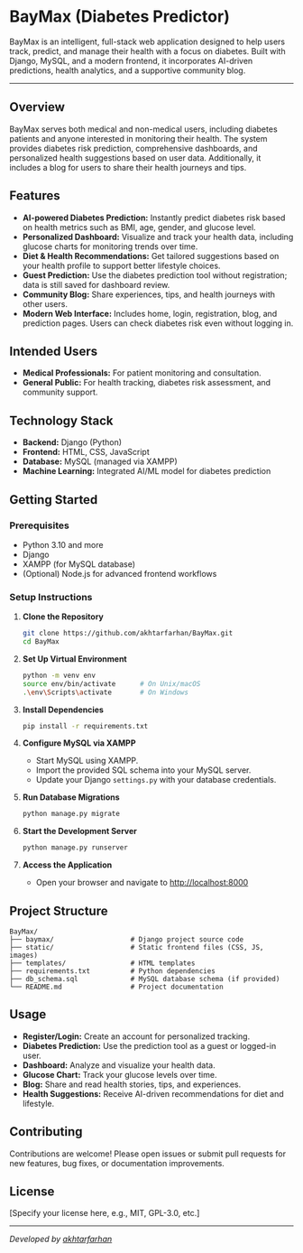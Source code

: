 # BayMax (Diabetes Predictor)

BayMax is an intelligent, full-stack web application designed to help users track, predict, and manage their health with a focus on diabetes. Built with Django, MySQL, and a modern frontend, it incorporates AI-driven predictions, health analytics, and a supportive community blog.

---

## Overview

BayMax serves both medical and non-medical users, including diabetes patients and anyone interested in monitoring their health. The system provides diabetes risk prediction, comprehensive dashboards, and personalized health suggestions based on user data. Additionally, it includes a blog for users to share their health journeys and tips.

## Features

- **AI-powered Diabetes Prediction:** Instantly predict diabetes risk based on health metrics such as BMI, age, gender, and glucose level.
- **Personalized Dashboard:** Visualize and track your health data, including glucose charts for monitoring trends over time.
- **Diet & Health Recommendations:** Get tailored suggestions based on your health profile to support better lifestyle choices.
- **Guest Prediction:** Use the diabetes prediction tool without registration; data is still saved for dashboard review.
- **Community Blog:** Share experiences, tips, and health journeys with other users.
- **Modern Web Interface:** Includes home, login, registration, blog, and prediction pages. Users can check diabetes risk even without logging in.

## Intended Users

- **Medical Professionals:** For patient monitoring and consultation.
- **General Public:** For health tracking, diabetes risk assessment, and community support.

## Technology Stack

- **Backend:** Django (Python)
- **Frontend:** HTML, CSS, JavaScript
- **Database:** MySQL (managed via XAMPP)
- **Machine Learning:** Integrated AI/ML model for diabetes prediction

## Getting Started

### Prerequisites

- Python 3.10 and more
- Django
- XAMPP (for MySQL database)
- (Optional) Node.js for advanced frontend workflows

### Setup Instructions

1. **Clone the Repository**
    ```bash
    git clone https://github.com/akhtarfarhan/BayMax.git
    cd BayMax
    ```

2. **Set Up Virtual Environment**
    ```bash
    python -m venv env
    source env/bin/activate      # On Unix/macOS
    .\env\Scripts\activate       # On Windows
    ```

3. **Install Dependencies**
    ```bash
    pip install -r requirements.txt
    ```

4. **Configure MySQL via XAMPP**
    - Start MySQL using XAMPP.
    - Import the provided SQL schema into your MySQL server.
    - Update your Django `settings.py` with your database credentials.

5. **Run Database Migrations**
    ```bash
    python manage.py migrate
    ```

6. **Start the Development Server**
    ```bash
    python manage.py runserver
    ```

7. **Access the Application**
    - Open your browser and navigate to [http://localhost:8000](http://localhost:8000)

## Project Structure

```
BayMax/
├── baymax/                   # Django project source code
├── static/                   # Static frontend files (CSS, JS, images)
├── templates/                # HTML templates
├── requirements.txt          # Python dependencies
├── db_schema.sql             # MySQL database schema (if provided)
└── README.md                 # Project documentation
```

## Usage

- **Register/Login:** Create an account for personalized tracking.
- **Diabetes Prediction:** Use the prediction tool as a guest or logged-in user.
- **Dashboard:** Analyze and visualize your health data.
- **Glucose Chart:** Track your glucose levels over time.
- **Blog:** Share and read health stories, tips, and experiences.
- **Health Suggestions:** Receive AI-driven recommendations for diet and lifestyle.

## Contributing

Contributions are welcome! Please open issues or submit pull requests for new features, bug fixes, or documentation improvements.

## License

[Specify your license here, e.g., MIT, GPL-3.0, etc.]

---

_Developed by [akhtarfarhan](https://github.com/akhtarfarhan)_
